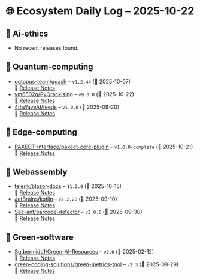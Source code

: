 # 🌐 Ecosystem Daily Log – 2025-10-22

## 🔹 Ai-ethics
- No recent releases found.

## 🔹 Quantum-computing
- [oqtopus-team/qdash](https://github.com/oqtopus-team/qdash/releases/tag/v1.2.44) – `v1.2.44` (📅 2025-10-07)  
  🔗 [Release Notes](https://github.com/oqtopus-team/qdash/releases/tag/v1.2.44)
- [vm6502q/PyQrackIsing](https://github.com/vm6502q/PyQrackIsing/releases/tag/v9.0.0) – `v9.0.0` (📅 2025-10-22)  
  🔗 [Release Notes](https://github.com/vm6502q/PyQrackIsing/releases/tag/v9.0.0)
- [4thWaveAI/feeds](https://github.com/4thWaveAI/feeds/releases/tag/v1.0.0) – `v1.0.0` (📅 2025-09-20)  
  🔗 [Release Notes](https://github.com/4thWaveAI/feeds/releases/tag/v1.0.0)

## 🔹 Edge-computing
- [PAXECT-Interface/paxect-core-plugin](https://github.com/PAXECT-Interface/paxect-core-plugin/releases/tag/v1.0.0-complete) – `v1.0.0-complete` (📅 2025-10-21)  
  🔗 [Release Notes](https://github.com/PAXECT-Interface/paxect-core-plugin/releases/tag/v1.0.0-complete)

## 🔹 Webassembly
- [telerik/blazor-docs](https://github.com/telerik/blazor-docs/releases/tag/11.2.0) – `11.2.0` (📅 2025-10-15)  
  🔗 [Release Notes](https://github.com/telerik/blazor-docs/releases/tag/11.2.0)
- [JetBrains/kotlin](https://github.com/JetBrains/kotlin/releases/tag/v2.2.20) – `v2.2.20` (📅 2025-09-10)  
  🔗 [Release Notes](https://github.com/JetBrains/kotlin/releases/tag/v2.2.20)
- [Sec-ant/barcode-detector](https://github.com/Sec-ant/barcode-detector/releases/tag/v3.0.6) – `v3.0.6` (📅 2025-09-30)  
  🔗 [Release Notes](https://github.com/Sec-ant/barcode-detector/releases/tag/v3.0.6)

## 🔹 Green-software
- [Sgtbermido1/Green-AI-Resources](https://github.com/Sgtbermido1/Green-AI-Resources/releases/tag/v2.0) – `v2.0` (📅 2025-02-12)  
  🔗 [Release Notes](https://github.com/Sgtbermido1/Green-AI-Resources/releases/tag/v2.0)
- [green-coding-solutions/green-metrics-tool](https://github.com/green-coding-solutions/green-metrics-tool/releases/tag/v2.3) – `v2.3` (📅 2025-09-29)  
  🔗 [Release Notes](https://github.com/green-coding-solutions/green-metrics-tool/releases/tag/v2.3)